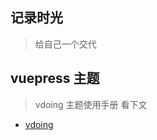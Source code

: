 ## 记录时光

> 给自己一个交代

##  vuepress 主题

> vdoing 主题使用手册 看下文

* [vdoing](https://github.com/xugaoyi/vuepress-theme-vdoing)